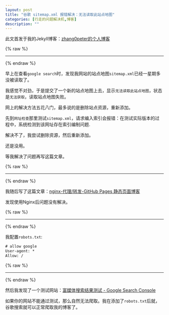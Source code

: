 ```yaml
---
layout: post
title: "谷歌 sitemap.xml 报错解决：无法读取此站点地图"
categories: [行走的问题解决机,博客]
description: ""
---
```


此文首发于我的Jekyll博客：[zhang0peter的个人博客](https://zhang0peter.com)         

{% raw %}
***          
{% endraw %}

早上在查看`google search`时，发现我网站的站点地图`sitemap.xml`已经一星期多没被读取了。

我感觉不对劲，于是提交了一个新的站点地图上去，显示`无法读取此站点地图`，状态是`无法获取`，读取站点地图失败。

网上的解决方法五花八门，最多说的是删除站点资源，重新添加。

先到`网址检查`那里测试`sitemap.xml`，请求编入索引会报错：在测试实际版本的过程中，系统检测到该网址存在索引编制问题.

解决不了，我尝试删除资源，然后重新添加。

还是没用。

等我解决了问题再写这篇文章。

{% raw %}
***          
{% endraw %}

我随后写了这篇文章：[nginx-代理/转发-GitHub Pages 静态页面博客](https://zhang0peter.com/2020/03/16/github-pages-nginx-cdn-proxy/)

发现使用Nginx后问题没有解决。


{% raw %}
***          
{% endraw %}

我配置`robots.txt`:

```txt
# allow google
User-agent: *
Allow: /
```

{% raw %}
***          
{% endraw %}

然后我发现了一个测试网站：[富媒体搜索结果测试 - Google Search Console](https://search.google.com/test/rich-results)         


如果你的网站不能通过测试，那么自然无法爬取。我在添加了`robots.txt`后就，谷歌搜索就可以正常爬取我的博客了。
